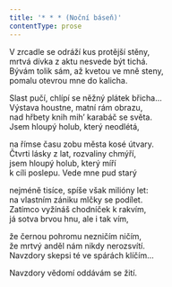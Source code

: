 ```yaml
---
title: '* * * (Noční báseň)'
contentType: prose
---
```


<section>

V zrcadle se odráží kus protější stěny,  
mrtvá dívka z aktu nesvede být tichá.  
Bývám tolik sám, až kvetou ve mně steny,  
pomalu otevrou mne do kalicha.

Slast pučí, chlípí se něžný plátek břicha…  
Výstava houstne, matní rám obrazu,  
nad hřbety knih mih’ karabáč se světa.  
Jsem hloupý holub, který neodlétá,

na římse času zobu města kosé útvary.  
Čtvrti lásky z lat, rozvaliny chmýří,  
jsem hloupý holub, který míří  
k cíli poslepu. Vede mne pud starý

nejméně tisíce, spíše však milióny let:  
na vlastním zániku mlčky se podílet.  
Zatímco vyžínáš chodníček k rakvím,  
já sotva brvou hnu, ale i tak vím,

že černou pohromu nezničím ničím,  
že mrtvý anděl nám nikdy nerozsvítí.  
Navzdory skepsi té ve spárách klíčím…

Navzdory vědomí oddávám se žití.

</section>
